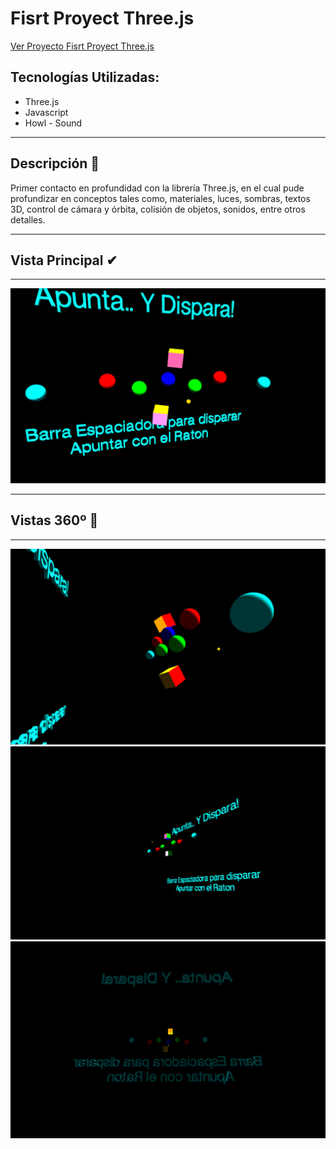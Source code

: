 # Fisrt Proyect Three.js
[Ver Proyecto Fisrt Proyect Three.js](https://www.google.com "Ver Proyecto")


## Tecnologías Utilizadas:

- Three.js
- Javascript
- Howl - Sound

---
## Descripción 📘 

Primer contacto en profundidad con la librería Three.js, en el cual pude profundizar en conceptos tales como, materiales, luces, sombras, textos 3D, control de cámara y órbita, colisión de objetos, sonidos, entre otros detalles.

---
## Vista Principal ✔
---

<img width="800" src="img/Vista1.png">

---
## Vistas 360º 🎥
---
<img width="800" src="img/Vista2.png">
<img width="800" src="img/Vista4.png">
<img width="800" src="img/Vista3.png">